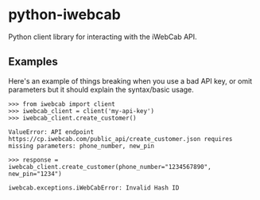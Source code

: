 # python-iwebcab
Python client library for interacting with the iWebCab API.

## Examples

Here's an example of things breaking when you use a bad API key, or omit parameters but it should explain the syntax/basic usage.

    >>> from iwebcab import client
    >>> iwebcab_client = client('my-api-key')
    >>> iwebcab_client.create_customer()
    
    ValueError: API endpoint https://cp.iwebcab.com/public_api/create_customer.json requires missing parameters: phone_number, new_pin
    
    >>> response = iwebcab_client.create_customer(phone_number="1234567890", new_pin="1234")
    
    iwebcab.exceptions.iWebCabError: Invalid Hash ID 
    
